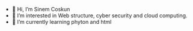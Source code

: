 - 👋 Hi, I’m Sinem Coskun
- 👀 I’m interested in Web structure, cyber security and cloud computing.
- 🌱 I’m currently learning phyton and html

<!---
sinemcskun/sinemcskun is a ✨ special ✨ repository because its `README.md` (this file) appears on your GitHub profile.
You can click the Preview link to take a look at your changes.
--->
